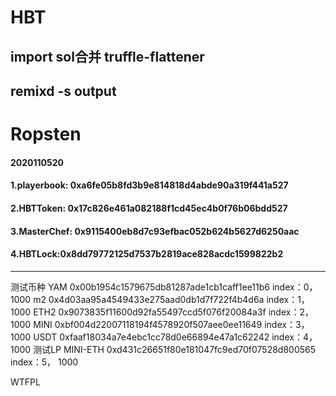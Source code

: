 # HBT 

## import sol合并 truffle-flattener


## remixd -s output


# Ropsten 
#### 2020110520
####  1.playerbook: 0xa6fe05b8fd3b9e814818d4abde90a319f441a527
####  2.HBTToken: 0x17c826e461a082188f1cd45ec4b0f76b06bdd527
####  3.MasterChef: 0x9115400eb8d7c93efbac052b624b5627d6250aac
####  4.HBTLock:0x8dd79772125d7537b2819ace828acdc1599822b2

*****
测试币种
YAM  0x00b1954c1579675db81287ade1cb1caff1ee11b6   index：0， 1000
m2  0x4d03aa95a4549433e275aad0db1d7f722f4b4d6a    index：1， 1000
ETH2  0x9073835f11600d92fa55497ccd5f076f20084a3f  index：2， 1000
MINI  0xbf004d22007118194f4578920f507aee0ee11649  index：3， 1000
USDT  0xfaaf18034a7e4ebc1cc78d0e66894e47a1c62242  index：4， 1000
测试LP  MINI-ETH
0xd431c26651f80e181047fc9ed70f07528d800565  index：5， 1000


WTFPL

